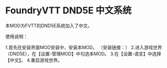# FoundryVTT DND5E 中文系统

本MOD为FVTT的DND5E系统加入了中文。

使用说明：

1.首先在安装界面MOD安装中，安装本MOD。
（安装链接：）
2.进入游戏世界（DND5E），在【设置-管理MOD】中勾选本MOD。
3.在【设置-语言】中选择【中文】。
4.重启游戏世界。
